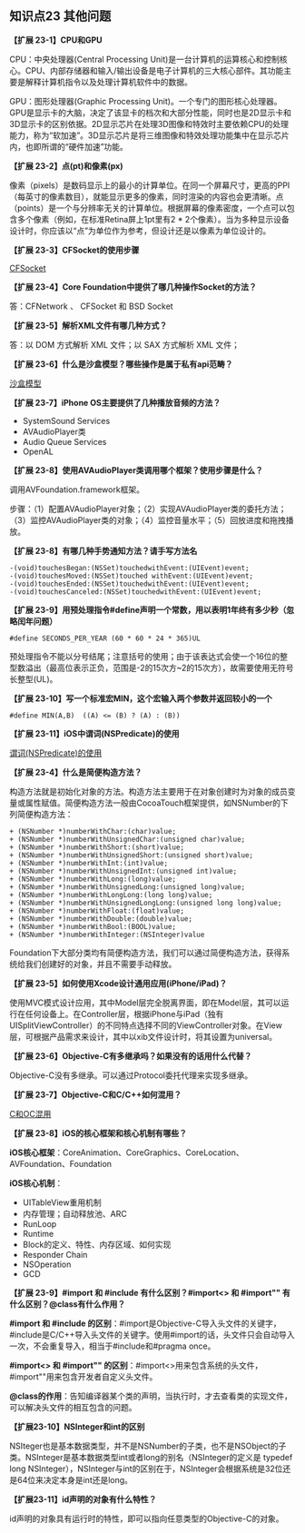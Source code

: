 
## 知识点23  其他问题

**【扩展 23-1】CPU和GPU**

CPU：中央处理器(Central Processing Unit)是一台计算机的运算核心和控制核心。CPU、内部存储器和输入/输出设备是电子计算机的三大核心部件。其功能主要是解释计算机指令以及处理计算机软件中的数据。

GPU：图形处理器(Graphic Processing Unit)。一个专门的图形核心处理器。GPU是显示卡的大脑，决定了该显卡的档次和大部分性能，同时也是2D显示卡和3D显示卡的区别依据。2D显示芯片在处理3D图像和特效时主要依赖CPU的处理能力，称为“软加速”。3D显示芯片是将三维图像和特效处理功能集中在显示芯片内，也即所谓的“硬件加速”功能。

**【扩展 23-2】点(pt)和像素(px)**

像素（pixels）是数码显示上的最小的计算单位。在同一个屏幕尺寸，更高的PPI（每英寸的像素数目），就能显示更多的像素，同时渲染的内容也会更清晰。点（points）是一个与分辨率无关的计算单位。根据屏幕的像素密度，一个点可以包含多个像素（例如，在标准Retina屏上1pt里有2 * 2个像素）。当为多种显示设备设计时，你应该以“点”为单位作为参考，但设计还是以像素为单位设计的。

**【扩展 23-3】CFSocket的使用步骤**

[CFSocket](https://www.jianshu.com/p/da02ffd2f718)

**【扩展 23-4】Core Foundation中提供了哪几种操作Socket的方法？**

答：CFNetwork 、 CFSocket 和 BSD Socket 

**【扩展 23-5】解析XML文件有哪几种方式？**

答：以 DOM 方式解析 XML 文件；以 SAX 方式解析 XML 文件；

**【扩展 23-6】什么是沙盒模型？哪些操作是属于私有api范畴？**

[沙盒模型](https://www.jianshu.com/p/b3043067b1cf)

**【扩展 23-7】iPhone OS主要提供了几种播放音频的方法？**

* SystemSound Services
* AVAudioPlayer类
* Audio Queue Services
* OpenAL

**【扩展 23-8】使用AVAudioPlayer类调用哪个框架？使用步骤是什么？**

调用AVFoundation.framework框架。

步骤：（1）配置AVAudioPlayer对象；（2）实现AVAudioPlayer类的委托方法；（3）监控AVAudioPlayer类的对象；（4）监控音量水平；（5）回放进度和拖拽播放。

**【扩展 23-8】有哪几种手势通知方法？请手写方法名**

```
-(void)touchesBegan:(NSSet)touchedwithEvent:(UIEvent)event;
-(void)touchesMoved:(NSSet)touched withEvent:(UIEvent)event;
-(void)touchesEnded:(NSSet)touchedwithEvent:(UIEvent)event;
-(void)touchesCanceled:(NSSet)touchedwithEvent:(UIEvent)event;
```

**【扩展 23-9】用预处理指令#define声明一个常数，用以表明1年终有多少秒（忽略闰年问题）**

```
#define SECONDS_PER_YEAR (60 * 60 * 24 * 365)UL
```

预处理指令不能以分号结尾；注意括号的使用；由于该表达式会使一个16位的整型数溢出（最高位表示正负，范围是-2的15次方~2的15次方），故需要使用无符号长整型(UL)。

**【扩展 23-10】写一个标准宏MIN，这个宏输入两个参数并返回较小的一个**

```
#define MIN(A,B)  ((A) <= (B) ? (A) : (B))
```

**【扩展 23-11】iOS中谓词(NSPredicate)的使用**

[谓词(NSPredicate)的使用](https://www.jianshu.com/p/88be28860cde)

**【扩展 23-4】什么是简便构造方法？**

构造方法就是初始化对象的方法。构造方法主要用于在对象创建时为对象的成员变量或属性赋值。简便构造方法一般由CocoaTouch框架提供，如NSNumber的下列简便构造方法：

```
+ (NSNumber *)numberWithChar:(char)value;
+ (NSNumber *)numberWithUnsignedChar:(unsigned char)value;
+ (NSNumber *)numberWithShort:(short)value;
+ (NSNumber *)numberWithUnsignedShort:(unsigned short)value;
+ (NSNumber *)numberWithInt:(int)value;
+ (NSNumber *)numberWithUnsignedInt:(unsigned int)value;
+ (NSNumber *)numberWithLong:(long)value;
+ (NSNumber *)numberWithUnsignedLong:(unsigned long)value;
+ (NSNumber *)numberWithLongLong:(long long)value;
+ (NSNumber *)numberWithUnsignedLongLong:(unsigned long long)value;
+ (NSNumber *)numberWithFloat:(float)value;
+ (NSNumber *)numberWithDouble:(double)value;
+ (NSNumber *)numberWithBool:(BOOL)value;
+ (NSNumber *)numberWithInteger:(NSInteger)value
```

Foundation下大部分类均有简便构造方法，我们可以通过简便构造方法，获得系统给我们创建好的对象，并且不需要手动释放。


**【扩展 23-5】如何使用Xcode设计通用应用(iPhone/iPad)？**

使用MVC模式设计应用，其中Model层完全脱离界面，即在Model层，其可以运行在任何设备上。在Controller层，根据iPhone与iPad（独有UISplitViewController）的不同特点选择不同的ViewController对象。在View层，可根据产品需求来设计，其中以xib文件设计时，将其设置为universal。

**【扩展 23-6】Objective-C有多继承吗？如果没有的话用什么代替？**

Objective-C没有多继承。可以通过Protocol委托代理来实现多继承。

**【扩展 23-7】Objective-C和C/C++如何混用？**

[C和OC混用](https://blog.csdn.net/yuanyuan1314521/article/details/51455166)

**【扩展 23-8】iOS的核心框架和核心机制有哪些？**

**iOS核心框架**：CoreAnimation、CoreGraphics、CoreLocation、AVFoundation、Foundation

**iOS核心机制**：

* UITableView重用机制
* 内存管理；自动释放池、ARC
* RunLoop
* Runtime
* Block的定义、特性、内存区域、如何实现
* Responder Chain
* NSOperation
* GCD

**【扩展 23-9】#import 和 #include 有什么区别？#import<> 和 #import"" 有什么区别？@class有什么作用？**

**#import 和 #include 的区别**：#import是Objective-C导入头文件的关键字，#include是C/C++导入头文件的关键字。使用#import的话，头文件只会自动导入一次，不会重复导入，相当于#include和#pragma once。

**#import<> 和 #import"" 的区别**：#import<>用来包含系统的头文件，#import""用来包含开发者自定义头文件。

**@class的作用**：告知编译器某个类的声明，当执行时，才去查看类的实现文件，可以解决头文件的相互包含的问题。

**【扩展23-10】NSInteger和int的区别**

NSIteger也是基本数据类型，并不是NSNumber的子类，也不是NSObject的子类。NSInteger是基本数据类型int或者long的别名（NSInteger的定义是 typedef long NSInteger），NSInteger与int的区别在于，NSInteger会根据系统是32位还是64位来决定本身是int还是long。

**【扩展23-11】id声明的对象有什么特性？**

id声明的对象具有运行时的特性，即可以指向任意类型的Objective-C的对象。


